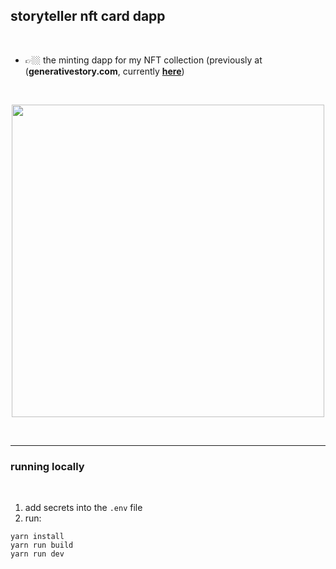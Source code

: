 ## storyteller nft card dapp

<br>

* 👉🏼 the minting dapp for my NFT collection (previously at (**generativestory.com**, currently **<a target="_blank" href="https://storyteller-mint-app-git-main-getstory.vercel.app/">here</a>**)

<br>

<p align="center">
<img width="500" src="https://user-images.githubusercontent.com/1130416/155008545-8a4ccdf6-4429-4ecf-a233-9c9f38b99139.png">
</p>

<br>

----

### running locally

<br>

1. add secrets into the `.env` file
2. run:

```
yarn install
yarn run build
yarn run dev
```
